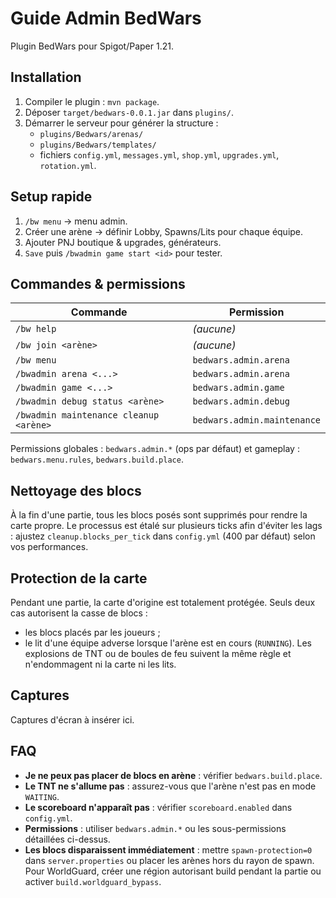 # Guide Admin BedWars

Plugin BedWars pour Spigot/Paper 1.21.

## Installation
1. Compiler le plugin : `mvn package`.
2. Déposer `target/bedwars-0.0.1.jar` dans `plugins/`.
3. Démarrer le serveur pour générer la structure :
   - `plugins/Bedwars/arenas/`
   - `plugins/Bedwars/templates/`
   - fichiers `config.yml`, `messages.yml`, `shop.yml`, `upgrades.yml`, `rotation.yml`.

## Setup rapide
1. `/bw menu` → menu admin.
2. Créer une arène → définir Lobby, Spawns/Lits pour chaque équipe.
3. Ajouter PNJ boutique & upgrades, générateurs.
4. `Save` puis `/bwadmin game start <id>` pour tester.

## Commandes & permissions
| Commande | Permission |
|---------|------------|
| `/bw help` | *(aucune)* |
| `/bw join <arène>` | *(aucune)* |
| `/bw menu` | `bedwars.admin.arena` |
| `/bwadmin arena <...>` | `bedwars.admin.arena` |
| `/bwadmin game <...>` | `bedwars.admin.game` |
| `/bwadmin debug status <arène>` | `bedwars.admin.debug` |
| `/bwadmin maintenance cleanup <arène>` | `bedwars.admin.maintenance` |

Permissions globales : `bedwars.admin.*` (ops par défaut) et gameplay :
`bedwars.menu.rules`, `bedwars.build.place`.

## Nettoyage des blocs
À la fin d'une partie, tous les blocs posés sont supprimés pour rendre la carte
propre. Le processus est étalé sur plusieurs ticks afin d'éviter les lags :
ajustez `cleanup.blocks_per_tick` dans `config.yml` (400 par défaut) selon vos
performances.

## Protection de la carte
Pendant une partie, la carte d'origine est totalement protégée.
Seuls deux cas autorisent la casse de blocs :
- les blocs placés par les joueurs ;
- le lit d'une équipe adverse lorsque l'arène est en cours (`RUNNING`).
Les explosions de TNT ou de boules de feu suivent la même règle et n'endommagent
ni la carte ni les lits.

## Captures
Captures d'écran à insérer ici.

## FAQ
- **Je ne peux pas placer de blocs en arène** : vérifier `bedwars.build.place`.
- **Le TNT ne s'allume pas** : assurez-vous que l'arène n'est pas en mode `WAITING`.
- **Le scoreboard n'apparaît pas** : vérifier `scoreboard.enabled` dans `config.yml`.
- **Permissions** : utiliser `bedwars.admin.*` ou les sous-permissions détaillées ci-dessus.
- **Les blocs disparaissent immédiatement** : mettre `spawn-protection=0` dans `server.properties` ou placer les arènes hors du rayon de spawn. Pour WorldGuard, créer une région autorisant build pendant la partie ou activer `build.worldguard_bypass`.


